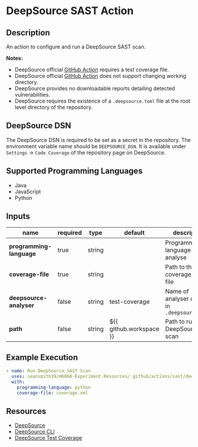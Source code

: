 # DeepSource SAST Action

## Description

An action to configure and run a DeepSource SAST scan.

**Notes:**
- DeepSource official [GitHub Action](https://github.com/marketplace/actions/deepsource-test-coverage-action)  requires a test coverage file.
- DeepSource official [GitHub Action](https://github.com/marketplace/actions/deepsource-test-coverage-action) does not support changing working directory.
- DeepSource provides no downloadable reports detailing detected vulnerabilities.
- DeepSource requires the existence of a `.deepsource.toml` file at the root level directory of the repository.

## DeepSource DSN

The DeepSource DSN is required to be set as a secret in the repository. The environment variable name should be `DEEPSOURCE_DSN`. 
It is available under `Settings` → `Code Coverage` of the repository page on DeepSource.

## Supported Programming Languages

- Java
- JavaScript
- Python

## Inputs

| name                     | required | type   | default                 | description                                    |
|--------------------------|----------|--------|-------------------------|------------------------------------------------|
| **programming-language** | true     | string |                         | Programming language to analyse                |
| **coverage-file**        | true     | string |                         | Path to the coverage data file                 |
| **deepsource-analyser**  | false    | string | test-coverage           | Name of analyser defined in `.deepsource.toml` |
| **path**                 | false    | string | ${{ github.workspace }} | Path to run the DeepSource scan                |

## Example Execution

```yaml
- name: Run DeepSource SAST Scan
  uses: seansmith39/H6060-Experiment-Resources/.github/actions/sast/deepsource
  with:
    programming-language: python
    coverage-file: coverage.xml
```

## Resources

- [DeepSource](https://deepsource.io/)
- [DeepSource CLI](https://docs.deepsource.com/docs/cli)
- [DeepSource Test Coverage](https://docs.deepsource.com/docs/analyzers-test-coverage)
